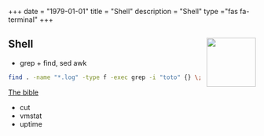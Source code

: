 +++ 
date = "1979-01-01"
title = "Shell"
description = "Shell"
type ="fas fa-terminal"
+++

<h2 id=Shell>Shell <img src="http://david-robert.fr/webroot/img/posts/f74bf611afeec6b2a9bc2817c4f8d340.png" height="100" width="100" align="right">
</h2>

* grep + find, sed awk

```bash
find . -name "*.log" -type f -exec grep -i "toto" {} \;
```

[The bible](https://wilsonericn.wordpress.com/2011/08/25/find-grep-sed-and-awk/amp/)

* cut
* vmstat
* uptime

